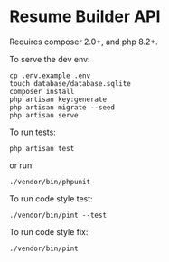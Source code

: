# Resume Builder API

Requires composer 2.0+, and php 8.2+.

To serve the dev env:
```
cp .env.example .env
touch database/database.sqlite
composer install
php artisan key:generate
php artisan migrate --seed
php artisan serve
```

To run tests:
```
php artisan test
```
or run
```
./vendor/bin/phpunit
```

To run code style test:
```
./vendor/bin/pint --test
```

To run code style fix:
```
./vendor/bin/pint
```
